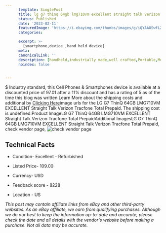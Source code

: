 ```yaml
---
      template: SinglePost
      title: lg g7 thinq 64gb lmg710vm excellent straight talk verizon tracfone total prepaid
      status: Published
      date: '2023-02-11'
      featuredImage: 'https://i.ebayimg.com/thumbs/images/g/iQYAAOSwfLZhsjFa/s-l225.jpg'
      categories: 

      excerpt: >-
        [smartphone,device ,hand held device]
      meta:
      canonicalLink: ''
      description: [handheld,industrially made,well crafted,Portable,Mobile,Compact,Convenient,Lightweight,Maneuverable,Man-portable,Miniature,Carriable,Hand-held,Light,Holdable,Transportable,Mobile device,Pocket-sized,On-the-go,Wireless,Cordless,Compact size,Convenient size, smartphone,device ,hand held device]
      noindex: false

        
---
```

$
    Industry standard, this Cell Phones & Smartphones device is available at a discounted price of 97.01 after a 11% discount and has a rating of 5 as of the time this blog was written.Learn More about the shipping costs and additional by [Clicking Here](https://www.ebay.com/itm/324877167727?hash=item4ba4302c6f%3Ag%3AiQYAAOSwfLZhsjFa&mkevt=1&mkcid=1&mkrid=711-53200-19255-0&campid=%253CePNCampaignId%253E&customid=%253CreferenceId%253E&toolid=10049)image urls for the LG G7 ThinQ 64GB LMG710VM EXCELLENT Straight Talk Verizon Tracfone Total Prepaid. The shipping cost is undefined.Product ImageLG G7 ThinQ 64GB LMG710VM EXCELLENT Straight Talk Verizon Tracfone Total PrepaidAdditional ImagesLG G7 ThinQ 64GB LMG710VM EXCELLENT Straight Talk Verizon Tracfone Total Prepaid, check vendor page, ![check vendor page](https://origin-galleryplus.ebayimg.com/ws/web/324877167727_2_0_1/225x225.jpg,https://origin-galleryplus.ebayimg.com/ws/web/324877167727_3_0_1/225x225.jpg,https://origin-galleryplus.ebayimg.com/ws/web/324877167727_4_0_1/225x225.jpg,https://origin-galleryplus.ebayimg.com/ws/web/324877167727_5_0_1/225x225.jpg,https://origin-galleryplus.ebayimg.com/ws/web/324877167727_6_0_1/225x225.jpg,https://origin-galleryplus.ebayimg.com/ws/web/324877167727_7_0_1/225x225.jpg,https://origin-galleryplus.ebayimg.com/ws/web/324877167727_8_0_1/225x225.jpg,https://origin-galleryplus.ebayimg.com/ws/web/324877167727_9_0_1/225x225.jpg,https://origin-galleryplus.ebayimg.com/ws/web/324877167727_10_0_1/225x225.jpg,https://origin-galleryplus.ebayimg.com/ws/web/324877167727_11_0_1/225x225.jpg,https://origin-galleryplus.ebayimg.com/ws/web/324877167727_12_0_1/225x225.jpg)
    
    

 ## Technical Facts 



     
      

 - Condition- Excellent - Refurbished 


      

 - Listed Price- 109.00 


      

 - Currency- USD 


      

 - Feedback score - 8228 


      

 - Location - US 


      
      

 *_This post may contain affiliate links from eBay and other third-party websites. As an eBay affiliate, we earn from qualifying purchases. Although we do our best to keep the information up-to-date and accurate, please check the date and all details with the vendor's website before making a purchase. Not all data may be accurate._*



    
    
    
    
    